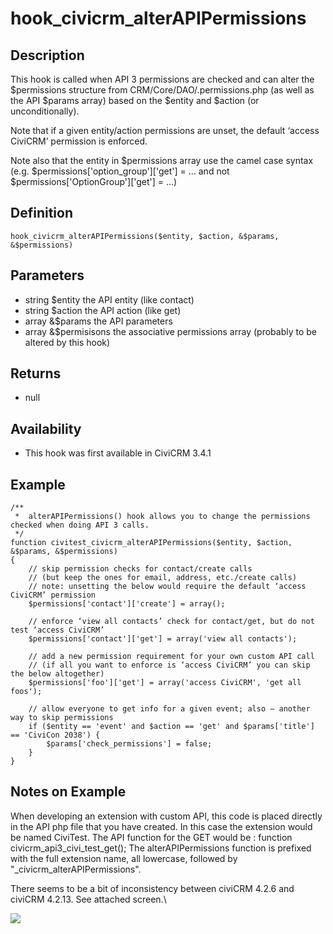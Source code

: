 # hook_civicrm_alterAPIPermissions

## Description

This hook is called when API 3 permissions are checked and can alter the
$permissions structure from CRM/Core/DAO/.permissions.php (as well as
the API $params array) based on the $entity and $action (or
unconditionally).

Note that if a given entity/action permissions are unset, the default
‘access CiviCRM’ permission is enforced.

Note also that the entity in $permissions array use the camel case
syntax (e.g. $permissions['option_group']['get'] = ... and not
$permissions['OptionGroup']['get'] = ...)

## Definition

    hook_civicrm_alterAPIPermissions($entity, $action, &$params, &$permissions)

## Parameters

-   string $entity the API entity (like contact)
-   string $action the API action (like get)
-   array &$params the API parameters
-   array &$permisisons the associative permissions array (probably to
    be altered by this hook)

## Returns

-   null

## Availability

-   This hook was first available in CiviCRM 3.4.1

## Example

    /**
     *  alterAPIPermissions() hook allows you to change the permissions checked when doing API 3 calls.
     */
    function civitest_civicrm_alterAPIPermissions($entity, $action, &$params, &$permissions)
    {
        // skip permission checks for contact/create calls
        // (but keep the ones for email, address, etc./create calls)
        // note: unsetting the below would require the default ‘access CiviCRM’ permission
        $permissions['contact']['create'] = array();

        // enforce ‘view all contacts’ check for contact/get, but do not test ‘access CiviCRM’
        $permissions['contact']['get'] = array('view all contacts');

        // add a new permission requirement for your own custom API call
        // (if all you want to enforce is ‘access CiviCRM’ you can skip the below altogether)
        $permissions['foo']['get'] = array('access CiviCRM', 'get all foos');

        // allow everyone to get info for a given event; also – another way to skip permissions
        if ($entity == 'event' and $action == 'get' and $params['title'] == 'CiviCon 2038') {
            $params['check_permissions'] = false;
        }
    }

## Notes on Example

When developing an extension with custom API, this code is placed
directly in the API php file that you have created. In this case the
extension would be named CiviTest. The API function for the GET would be
: function civicrm_api3_civi_test_get(); The alterAPIPermissions
function is prefixed with the full extension name, all lowercase,
followed by "_civicrm_alterAPIPermissions".

There seems to be a bit of inconsistency between civiCRM 4.2.6 and
civiCRM 4.2.13.  See attached screen.\

![](https://wiki.civicrm.org/confluence/download/attachments/86213391/IMG_26112013_110442.png?version=1&modificationDate=1385467332000&api=v2)